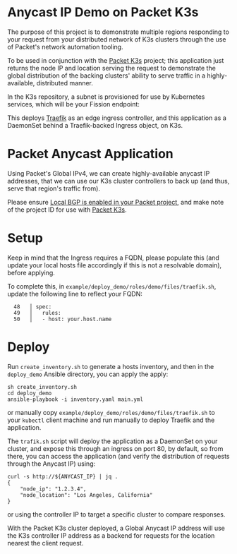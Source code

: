 Anycast IP Demo on Packet K3s
===

The purpose of this project is to demonstrate multiple regions responding to your request from your distributed network of K3s clusters through the use of Packet's network automation tooling.  

To be used in conjunction with the [Packet K3s](https://github.com/packet-labs/packet-k3s) project; this application just returns the node IP and location serving the request to demonstrate the global distribution of the backing clusters' ability to serve traffic in a highly-available, distributed manner. 

In the K3s repository, a subnet is provisioned for use by Kubernetes services, which will be your Fission endpoint:

This deploys [Traefik](https://docs.traefik.io/user-guide/kubernetes/) as an edge ingress controller, and this application as a DaemonSet behind a Traefik-backed Ingress object, on K3s. 

Packet Anycast Application
==

Using Packet's Global IPv4, we can create highly-available anycast IP addresses, that we can use our K3s cluster controllers to back up (and thus, serve that region's traffic from). 

Please ensure [Local BGP is enabled in your Packet project](https://support.packet.com/kb/articles/global-anycast-ips), and make note of the project ID for use with [Packet K3s](github.com/packet-labs/packet-k3s).

Setup
==

Keep in mind that the Ingress requires a FQDN, please populate this (and update your local hosts file accordingly if this is not a resolvable domain), before applying. 

To complete this, in `example/deploy_demo/roles/demo/files/traefik.sh`, update the following line to reflect your FQDN:

```
  48   │ spec:
  49   │   rules:
  50   │   - host: your.host.name
```

Deploy
==

Run `create_inventory.sh` to generate a hosts inventory, and then in the `deploy_demo` Ansible directory, you can apply the apply:

```
sh create_inventory.sh
cd deploy_demo
ansible-playbook -i inventory.yaml main.yml
```

or manually copy `example/deploy_demo/roles/demo/files/traefik.sh` to your `kubectl` client machine and run manually to deploy Traefik and the application.


The `trafik.sh` script will deploy the application as a DaemonSet on your cluster, and expose this through an ingress on port 80, by default, so from there, you can access the application (and verify the distribution of requests through the Anycast IP) using:

```
curl -s http://${ANYCAST_IP} | jq .      
{
    "node_ip": "1.2.3.4",
    "node_location": "Los Angeles, California"
}
```

or using the controller IP to target a specific cluster to compare responses. 

With the Packet K3s cluster deployed, a Global Anycast IP address will use the K3s controller IP address as a backend for requests for the location nearest the client request. 


